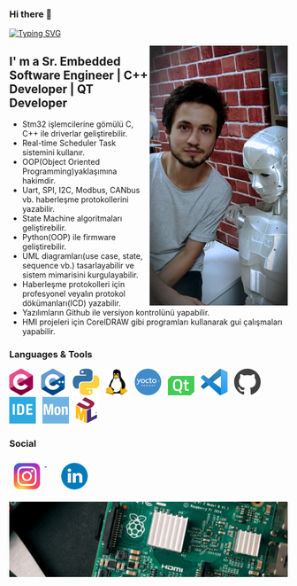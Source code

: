 ### Hi there 👋

<a href="https://git.io/typing-svg"><img src="https://readme-typing-svg.herokuapp.com?font=Fira+Code&duration=10&pause=200&color=33CFF7&width=435&lines=%7C;+;%7C;+;W%7C;We;Wel%7C;Welc;Welco%7C;Welcom;Welcome%7C;Welcome+%7C;Welcome+t;Welcome+to%7C;Welcome+to+%7C;Welcome+to+M%7C;Welcome+to+My;Welcome+to+My+%7C;Welcome+to+My+C;Welcome+to+My+Co%7C;Welcome+to+My+Cod;Welcome+to+My+Codi%7C;Welcome+to+My+Codin;Welcome+to+My+Coding%7C;Welcome+to+My+Coding+%7C;Welcome+to+My+Coding+W;Welcome+to+My+Coding+Wo%7C;Welcome+to+My+Coding+Wor;Welcome+to+My+Coding+Worl%7C;Welcome+to+My+Coding+World;Welcome+to+My+Coding+World+%7C;Welcome+to+My+Coding+World+!;Welcome+to+My+Coding+World+!%7C;Welcome+to+My+Coding+World+!;Welcome+to+My+Coding+World+!%7C;Welcome+to+My+Coding+World+!" alt="Typing SVG" /></a>

<img align="right" alt="GIF" src="https://github.com/celikslab/celikslab/blob/main/additional_files/my_image.png" width="250" />

## I' m a Sr. Embedded Software Engineer | C++ Developer | QT Developer


- Stm32 işlemcilerine gömülü C, C++ ile driverlar geliştirebilir.
- Real-time Scheduler Task sistemini kullanır.
- OOP(Object Oriented Programming)yaklaşımına hakimdir.
- Uart, SPI, I2C, Modbus, CANbus vb. haberleşme protokollerini yazabilir.
- State Machine algoritmaları geliştirebilir.
- Python(OOP) ile firmware geliştirebilir.
- UML diagramları(use case, state, sequence vb.) tasarlayabilir ve sistem mimarisini kurgulayabilir.
- Haberleşme protokolleri için profesyonel veyalın protokol dökümanları(ICD) yazabilir.
- Yazılımların Github ile versiyon kontrolünü yapabilir.
- HMI projeleri için CorelDRAW gibi programları kullanarak gui çalışmaları yapabilir.

### Languages & Tools

<p align="left">
  <img height="48" alt="GIF" src="https://github.com/celikslab/celikslab/blob/main/additional_files/c_icon.png" /> 
  &nbsp;
  <img width="48" alt="GIF" src="https://github.com/celikslab/celikslab/blob/main/additional_files/cpp_icon.png" /> 
  &nbsp;
  <img width="48" alt="GIF" src="https://github.com/celikslab/celikslab/blob/main/additional_files/pyhton_icon.png" />
  &nbsp;
  <img height="48" alt="GIF" src="https://github.com/celikslab/celikslab/blob/main/additional_files/linux_icon.png" />
  &nbsp;
  <img width="48" alt="GIF" src="https://github.com/celikslab/celikslab/blob/main/additional_files/yocto_icon.png"  />
  &nbsp;
  <img width="48" alt="GIF" src="https://github.com/celikslab/celikslab/blob/main/additional_files/qt_icon.png" />
  &nbsp;
  <img width="48" alt="GIF" src="https://github.com/celikslab/celikslab/blob/main/additional_files/vscode_icon.png" />
  &nbsp;
  <img width="48" alt="GIF" src="https://github.com/celikslab/celikslab/blob/main/additional_files/github_icon.png" />
  &nbsp;
  <img width="48" alt="GIF" src="https://github.com/celikslab/celikslab/blob/main/additional_files/cubeide_icon.png" />
  &nbsp;
  <img width="48" alt="GIF" src="https://github.com/celikslab/celikslab/blob/main/additional_files/monitor_icon.png" />
  &nbsp;
  <img height="48" alt="GIF" src="https://github.com/celikslab/celikslab/blob/main/additional_files/uml_icon.png" />
  &nbsp;
<br>


### Social

<p align="left">
  
  <a href="https://www.instagram.com/celikslab/" style="margin-right: 10px">
  <img width="48px" src="https://github.com/celikslab/celikslab/blob/main/additional_files/instagram.png" alt="İnstagram" style="vertical-align:top; margin:8px" />
  </a>
  &nbsp;
  <a href="https://www.linkedin.com/in/mhmmdcelik/" style="margin-right: 10px">
  <img width="48px" src="https://github.com/celikslab/celikslab/blob/main/additional_files/linkedin.png" alt="Linkedin" style="vertical-align:top; margin:8px" />
  </a>
  
</p>

<img align="center" alt="GIF" src="https://github.com/celikslab/celikslab/blob/main/additional_files/rpi_vinly.jpg" />

